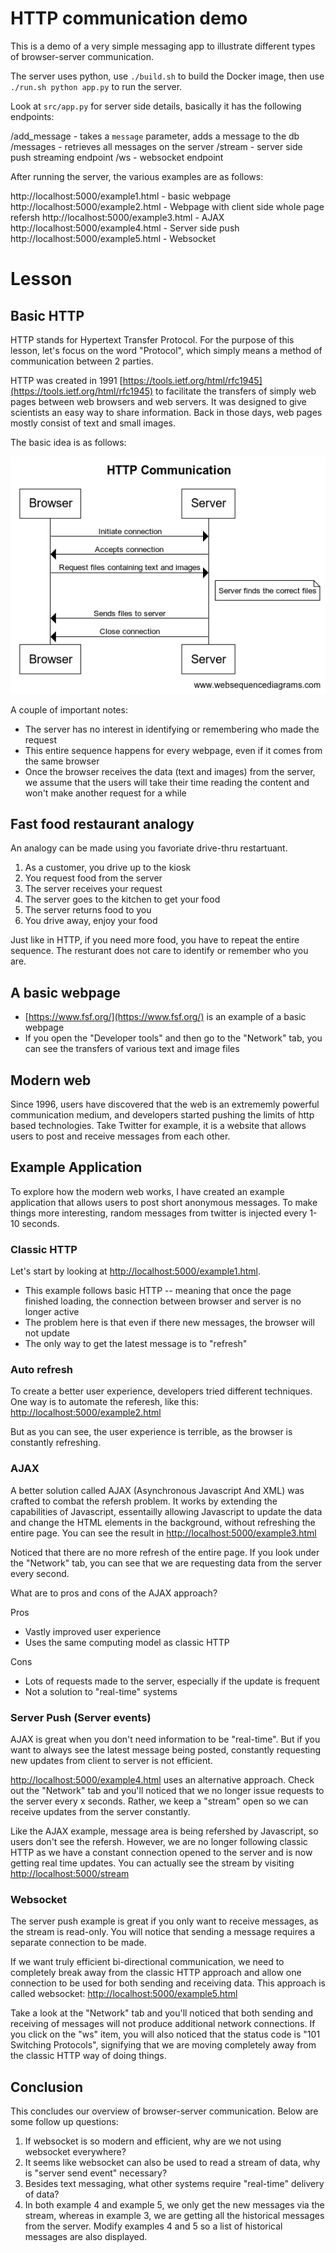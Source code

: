 # HTTP communication demo

This is a demo of a very simple messaging app to illustrate different types of browser-server communication.

The server uses python, use `./build.sh` to build the Docker image, then use `./run.sh python app.py` to run the server.

Look at `src/app.py` for server side details, basically it has the following endpoints:

/add_message - takes a `message` parameter, adds a message to the db
/messages - retrieves all messages on the server
/stream - server side push streaming endpoint
/ws - websocket endpoint


After running the server, the various examples are as follows:

http://localhost:5000/example1.html - basic webpage
http://localhost:5000/example2.html - Webpage with client side whole page refersh
http://localhost:5000/example3.html - AJAX
http://localhost:5000/example4.html - Server side push 
http://localhost:5000/example5.html - Websocket


# Lesson

## Basic HTTP

HTTP stands for Hypertext Transfer Protocol.  For the purpose of this lesson,
let's focus on the word "Protocol", which simply means a method of communication
between 2 parties.

HTTP was created in 1991 [https://tools.ietf.org/html/rfc1945](https://tools.ietf.org/html/rfc1945)
to facilitate the transfers of simply web pages between web browsers and web servers.  It was
designed to give scientists an easy way to share information.  Back in those days,
web pages mostly consist of text and small images.

The basic idea is as follows:

![Sequence diagram of HTTP communication](http.png)

A couple of important notes:

 * The server has no interest in identifying or remembering who made the request
 * This entire sequence happens for every webpage, even if it comes from the same browser
 * Once the browser receives the data (text and images) from the server, we assume that the users will take
 their time reading the content and won't make another request for a while

## Fast food restaurant analogy

An analogy can be made using you favoriate drive-thru restartuant.

 1. As a customer, you drive up to the kiosk
 2. You request food from the server
 3. The server receives your request
 4. The server goes to the kitchen to get your food
 5. The server returns food to you
 6. You drive away, enjoy your food

Just like in HTTP, if you need more food, you have to repeat the entire sequence.
The resturant does not care to identify or remember who you are.

## A basic webpage

 * [https://www.fsf.org/](https://www.fsf.org/) is an example of a basic webpage
 * If you open the "Developer tools" and then go to the "Network" tab, you can see the transfers of
 various text and image files

## Modern web

Since 1996, users have discovered that the web is an extrememly powerful communication medium,
and developers started pushing the limits of http based technologies.  Take Twitter for example,
it is a website that allows users to post and receive messages from each other.

## Example Application

To explore how the modern web works, I have created an example application that allows users to post
short anonymous messages.  To make things more interesting, random messages from twitter is injected
every 1-10 seconds.

### Classic HTTP

Let's start by looking at [http://localhost:5000/example1.html](http://localhost:5000/example1.html).

 * This example follows basic HTTP -- meaning that once the page finished loading, the connection
 between browser and server is no longer active
 * The problem here is that even if there new messages, the browser will not update
 * The only way to get the latest message is to "refresh"

### Auto refresh

To create a better user experience, developers tried different techniques.  One way
is to automate the referesh, like this:  [http://localhost:5000/example2.html](http://localhost:5000/example2.html)

But as you can see, the user experience is terrible, as the browser is constantly refreshing.

### AJAX

A better solution called AJAX (Asynchronous Javascript And XML) was crafted to combat the refersh problem.
It works by extending the capabilities of Javascript, essentailly allowing
Javascript to update the data and change the HTML elements in the background, without
refreshing the entire page.  You can see the result in
[http://localhost:5000/example3.html](http://localhost:5000/example3.html)

Noticed that there are no more refresh of the entire page.  If you look under the "Network" tab,
you can see that we are requesting data from the server every second.


What are to pros and cons of the AJAX approach?

Pros

 * Vastly improved user experience
 * Uses the same computing model as classic HTTP

Cons

 * Lots of requests made to the server, especially if the update is frequent
 * Not a solution to "real-time" systems

### Server Push (Server events)

AJAX is great when you don't need information to be "real-time".  But if you want to always
see the latest message being posted, constantly requesting new updates from client to server
is not efficient.

[http://localhost:5000/example4.html](http://localhost:5000/example4.html) uses an alternative
approach.  Check out the "Network" tab and you'll noticed that we no longer issue requests
to the server every x seconds.  Rather, we keep a "stream" open so we can receive updates
from the server constantly.

Like the AJAX example, message area is being refershed by Javascript, so users don't see
the refersh.  However, we are no longer following classic HTTP as we have a constant
connection opened to the server and is now getting real time updates.  You can actually
see the stream by visiting [http://localhost:5000/stream](http://localhost:5000/stream)

### Websocket

The server push example is great if you only want to receive messages, as the stream is
read-only.  You will notice that sending a message requires a separate connection to be made.

If we want truly efficient bi-directional communication, we need to completely break away
from the classic HTTP approach and allow one connection to be used for both sending and receiving
data.  This approach is called websocket: [http://localhost:5000/example5.html](http://localhost:5000/example5.html)

Take a look at the "Network" tab and you'll noticed that both sending and receiving of messages
will not produce additional network connections.  If you click on the "ws" item, you will
also noticed that the status code is "101 Switching Protocols", signifying that we
are moving completely away from the classic HTTP way of doing things.

## Conclusion

This concludes our overview of browser-server communication.  Below are some follow up questions:

 1. If websocket is so modern and efficient, why are we not using websocket everywhere?
 1. It seems like websocket can also be used to read a stream of data, why is "server send event" necessary?
 1. Besides text messaging, what other systems require "real-time" delivery of data?
 1. In both example 4 and example 5, we only get the new messages via the stream, whereas in example 3, we are getting
 all the historical messages from the server.  Modify examples 4 and 5 so a list of historical messages are also displayed.




